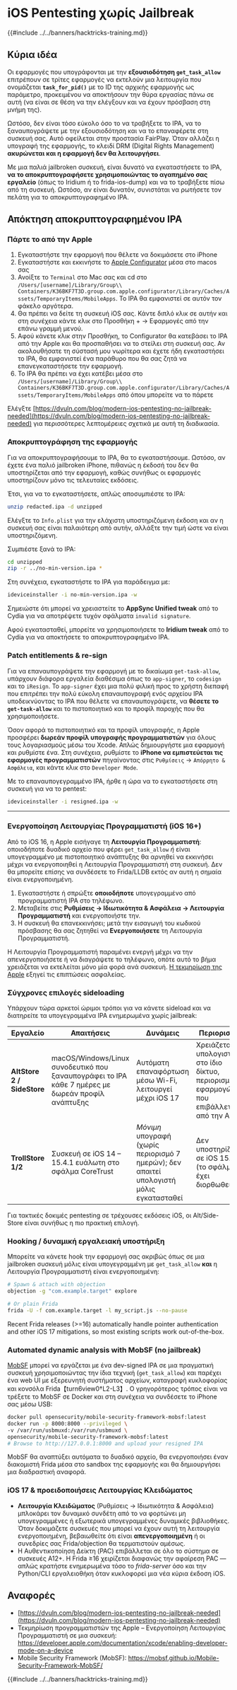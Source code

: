 # iOS Pentesting χωρίς Jailbreak

{{#include ../../banners/hacktricks-training.md}}

## Κύρια ιδέα

Οι εφαρμογές που υπογράφονται με την **εξουσιοδότηση `get_task_allow`** επιτρέπουν σε τρίτες εφαρμογές να εκτελούν μια λειτουργία που ονομάζεται **`task_for_pid()`** με το ID της αρχικής εφαρμογής ως παράμετρο, προκειμένου να αποκτήσουν την θύρα εργασίας πάνω σε αυτή (να είναι σε θέση να την ελέγξουν και να έχουν πρόσβαση στη μνήμη της).

Ωστόσο, δεν είναι τόσο εύκολο όσο το να τραβήξετε το IPA, να το ξαναυπογράψετε με την εξουσιοδότηση και να το επαναφέρετε στη συσκευή σας. Αυτό οφείλεται στην προστασία FairPlay. Όταν αλλάζει η υπογραφή της εφαρμογής, το κλειδί DRM (Digital Rights Management) **ακυρώνεται και η εφαρμογή δεν θα λειτουργήσει**.

Με μια παλιά jailbroken συσκευή, είναι δυνατό να εγκαταστήσετε το IPA, **να το αποκρυπτογραφήσετε χρησιμοποιώντας το αγαπημένο σας εργαλείο** (όπως το Iridium ή το frida-ios-dump) και να το τραβήξετε πίσω από τη συσκευή. Ωστόσο, αν είναι δυνατόν, συνιστάται να ρωτήσετε τον πελάτη για το αποκρυπτογραφημένο IPA.


## Απόκτηση αποκρυπτογραφημένου IPA

### Πάρτε το από την Apple

1. Εγκαταστήστε την εφαρμογή που θέλετε να δοκιμάσετε στο iPhone
2. Εγκαταστήστε και εκκινήστε το [Apple Configurator](https://apps.apple.com/au/app/apple-configurator/id1037126344?mt=12) μέσα στο macos σας
3. Ανοίξτε το `Terminal` στο Mac σας και cd στο `/Users/[username]/Library/Group\\ Containers/K36BKF7T3D.group.com.apple.configurator/Library/Caches/Assets/TemporaryItems/MobileApps`. Το IPA θα εμφανιστεί σε αυτόν τον φάκελο αργότερα.
4. Θα πρέπει να δείτε τη συσκευή iOS σας. Κάντε διπλό κλικ σε αυτήν και στη συνέχεια κάντε κλικ στο Προσθήκη + → Εφαρμογές από την επάνω γραμμή μενού.
5. Αφού κάνετε κλικ στην Προσθήκη, το Configurator θα κατεβάσει το IPA από την Apple και θα προσπαθήσει να το στείλει στη συσκευή σας. Αν ακολουθήσατε τη σύστασή μου νωρίτερα και έχετε ήδη εγκαταστήσει το IPA, θα εμφανιστεί ένα παράθυρο που θα σας ζητά να επανεγκαταστήσετε την εφαρμογή.
6. Το IPA θα πρέπει να έχει κατέβει μέσα στο `/Users/[username]/Library/Group\\ Containers/K36BKF7T3D.group.com.apple.configurator/Library/Caches/Assets/TemporaryItems/MobileApps` από όπου μπορείτε να το πάρετε

Ελέγξτε [https://dvuln.com/blog/modern-ios-pentesting-no-jailbreak-needed](https://dvuln.com/blog/modern-ios-pentesting-no-jailbreak-needed) για περισσότερες λεπτομέρειες σχετικά με αυτή τη διαδικασία.


### Αποκρυπτογράφηση της εφαρμογής

Για να αποκρυπτογραφήσουμε το IPA, θα το εγκαταστήσουμε. Ωστόσο, αν έχετε ένα παλιό jailbroken iPhone, πιθανώς η έκδοσή του δεν θα υποστηρίζεται από την εφαρμογή, καθώς συνήθως οι εφαρμογές υποστηρίζουν μόνο τις τελευταίες εκδόσεις.

Έτσι, για να το εγκαταστήσετε, απλώς αποσυμπιέστε το IPA:
```bash
unzip redacted.ipa -d unzipped
```
Ελέγξτε το `Info.plist` για την ελάχιστη υποστηριζόμενη έκδοση και αν η συσκευή σας είναι παλαιότερη από αυτήν, αλλάξτε την τιμή ώστε να είναι υποστηριζόμενη.

Συμπιέστε ξανά το IPA:
```bash
cd unzipped
zip -r ../no-min-version.ipa *
```
Στη συνέχεια, εγκαταστήστε το IPA για παράδειγμα με:
```bash
ideviceinstaller -i no-min-version.ipa -w
```
Σημειώστε ότι μπορεί να χρειαστείτε το **AppSync Unified tweak** από το Cydia για να αποτρέψετε τυχόν σφάλματα `invalid signature`.

Αφού εγκατασταθεί, μπορείτε να χρησιμοποιήσετε το **Iridium tweak** από το Cydia για να αποκτήσετε το αποκρυπτογραφημένο IPA.


### Patch entitlements & re-sign

Για να επαναυπογράψετε την εφαρμογή με το δικαίωμα `get-task-allow`, υπάρχουν διάφορα εργαλεία διαθέσιμα όπως το `app-signer`, το `codesign` και το `iResign`. Το `app-signer` έχει μια πολύ φιλική προς το χρήστη διεπαφή που επιτρέπει την πολύ εύκολη επαναυπογραφή ενός αρχείου IPA υποδεικνύοντας το IPA που θέλετε να επαναυπογράψετε, να **θέσετε το `get-task-allow`** και το πιστοποιητικό και το προφίλ παροχής που θα χρησιμοποιήσετε.

Όσον αφορά το πιστοποιητικό και τα προφίλ υπογραφής, η Apple προσφέρει **δωρεάν προφίλ υπογραφής προγραμματιστών** για όλους τους λογαριασμούς μέσω του Xcode. Απλώς δημιουργήστε μια εφαρμογή και ρυθμίστε ένα. Στη συνέχεια, ρυθμίστε το **iPhone να εμπιστεύεται τις εφαρμογές προγραμματιστών** πηγαίνοντας στις `Ρυθμίσεις` → `Απόρρητο & Ασφάλεια`, και κάντε κλικ στο `Developer Mode`.

Με το επαναυπογεγραμμένο IPA, ήρθε η ώρα να το εγκαταστήσετε στη συσκευή για να το pentest:
```bash
ideviceinstaller -i resigned.ipa -w
```
---

### Ενεργοποίηση Λειτουργίας Προγραμματιστή (iOS 16+)

Από το iOS 16, η Apple εισήγαγε τη **Λειτουργία Προγραμματιστή**: οποιοδήποτε δυαδικό αρχείο που φέρει `get_task_allow` *ή* είναι υπογεγραμμένο με πιστοποιητικό ανάπτυξης θα αρνηθεί να εκκινήσει μέχρι να ενεργοποιηθεί η Λειτουργία Προγραμματιστή στη συσκευή. Δεν θα μπορείτε επίσης να συνδέσετε το Frida/LLDB εκτός αν αυτή η σημαία είναι ενεργοποιημένη.

1. Εγκαταστήστε ή σπρώξτε **οποιοδήποτε** υπογεγραμμένο από προγραμματιστή IPA στο τηλέφωνο.
2. Μεταβείτε στις **Ρυθμίσεις → Ιδιωτικότητα & Ασφάλεια → Λειτουργία Προγραμματιστή** και ενεργοποιήστε την.
3. Η συσκευή θα επανεκκινήσει; μετά την εισαγωγή του κωδικού πρόσβασης θα σας ζητηθεί να **Ενεργοποιήσετε** τη Λειτουργία Προγραμματιστή.

Η Λειτουργία Προγραμματιστή παραμένει ενεργή μέχρι να την απενεργοποιήσετε ή να διαγράψετε το τηλέφωνο, οπότε αυτό το βήμα χρειάζεται να εκτελείται μόνο μία φορά ανά συσκευή. [Η τεκμηρίωση της Apple](https://developer.apple.com/documentation/xcode/enabling-developer-mode-on-a-device) εξηγεί τις επιπτώσεις ασφαλείας.

### Σύγχρονες επιλογές sideloading

Υπάρχουν τώρα αρκετοί ώριμοι τρόποι για να κάνετε sideload και να διατηρείτε τα υπογεγραμμένα IPA ενημερωμένα χωρίς jailbreak:

| Εργαλείο | Απαιτήσεις | Δυνάμεις | Περιορισμοί |
|------|--------------|-----------|-------------|
| **AltStore 2 / SideStore** | macOS/Windows/Linux συνοδευτικό που ξαναυπογράφει το IPA κάθε 7 ημέρες με δωρεάν προφίλ ανάπτυξης | Αυτόματη επαναφόρτωση μέσω Wi-Fi, λειτουργεί μέχρι iOS 17 | Χρειάζεται υπολογιστής στο ίδιο δίκτυο, περιορισμός 3 εφαρμογών που επιβάλλεται από την Apple |
| **TrollStore 1/2** | Συσκευή σε iOS 14 – 15.4.1 ευάλωτη στο σφάλμα CoreTrust | *Μόνιμη* υπογραφή (χωρίς περιορισμό 7 ημερών); δεν απαιτεί υπολογιστή μόλις εγκατασταθεί | Δεν υποστηρίζεται σε iOS 15.5+ (το σφάλμα έχει διορθωθεί) |

Για τακτικές δοκιμές pentesting σε τρέχουσες εκδόσεις iOS, οι Alt/Side-Store είναι συνήθως η πιο πρακτική επιλογή.

### Hooking / δυναμική εργαλειακή υποστήριξη

Μπορείτε να κάνετε hook την εφαρμογή σας ακριβώς όπως σε μια jailbroken συσκευή μόλις είναι υπογεγραμμένη με `get_task_allow` **και** η Λειτουργία Προγραμματιστή είναι ενεργοποιημένη:
```bash
# Spawn & attach with objection
objection -g "com.example.target" explore

# Or plain Frida
frida -U -f com.example.target -l my_script.js --no-pause
```
Recent Frida releases (>=16) automatically handle pointer authentication and other iOS 17 mitigations, so most existing scripts work out-of-the-box.

### Automated dynamic analysis with MobSF (no jailbreak)

[MobSF](https://mobsf.github.io/Mobile-Security-Framework-MobSF/) μπορεί να εργάζεται με ένα dev-signed IPA σε μια πραγματική συσκευή χρησιμοποιώντας την ίδια τεχνική (`get_task_allow`) και παρέχει ένα web UI με εξερευνητή συστήματος αρχείων, καταγραφή κυκλοφορίας και κονσόλα Frida【turn6view0†L2-L3】. Ο γρηγορότερος τρόπος είναι να τρέξετε το MobSF σε Docker και στη συνέχεια να συνδέσετε το iPhone σας μέσω USB:
```bash
docker pull opensecurity/mobile-security-framework-mobsf:latest
docker run -p 8000:8000 --privileged \
-v /var/run/usbmuxd:/var/run/usbmuxd \
opensecurity/mobile-security-framework-mobsf:latest
# Browse to http://127.0.0.1:8000 and upload your resigned IPA
```
MobSF θα αναπτύξει αυτόματα το δυαδικό αρχείο, θα ενεργοποιήσει έναν διακομιστή Frida μέσα στο sandbox της εφαρμογής και θα δημιουργήσει μια διαδραστική αναφορά.

### iOS 17 & προειδοποιήσεις Λειτουργίας Κλειδώματος

* **Λειτουργία Κλειδώματος** (Ρυθμίσεις → Ιδιωτικότητα & Ασφάλεια) μπλοκάρει τον δυναμικό συνδέτη από το να φορτώνει μη υπογεγραμμένες ή εξωτερικά υπογεγραμμένες δυναμικές βιβλιοθήκες. Όταν δοκιμάζετε συσκευές που μπορεί να έχουν αυτή τη λειτουργία ενεργοποιημένη, βεβαιωθείτε ότι είναι **απενεργοποιημένη** ή οι συνεδρίες σας Frida/objection θα τερματιστούν αμέσως.
* Η Αυθεντικοποίηση Δείκτη (PAC) επιβάλλεται σε όλο το σύστημα σε συσκευές A12+. Η Frida ≥16 χειρίζεται διαφανώς την αφαίρεση PAC — απλώς κρατήστε ενημερωμένα τόσο το *frida-server* όσο και την Python/CLI εργαλειοθήκη όταν κυκλοφορεί μια νέα κύρια έκδοση iOS.

## Αναφορές

- [https://dvuln.com/blog/modern-ios-pentesting-no-jailbreak-needed](https://dvuln.com/blog/modern-ios-pentesting-no-jailbreak-needed)
- Τεκμηρίωση προγραμματιστών της Apple – Ενεργοποίηση Λειτουργίας Προγραμματιστή σε μια συσκευή: <https://developer.apple.com/documentation/xcode/enabling-developer-mode-on-a-device>
- Mobile Security Framework (MobSF): <https://mobsf.github.io/Mobile-Security-Framework-MobSF/>

{{#include ../../banners/hacktricks-training.md}}
